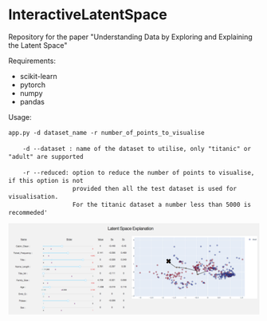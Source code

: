# InteractiveLatentSpace

Repository for the paper "Understanding Data by Exploring and Explaining the Latent Space"

Requirements:<br>
- scikit-learn<br>
- pytorch<br>
- numpy<br>
- pandas<br>

Usage:<br>

    app.py -d dataset_name -r number_of_points_to_visualise

        -d --dataset : name of the dataset to utilise, only "titanic" or "adult" are supported  

        -r --reduced: option to reduce the number of points to visualise, if this option is not 
                      provided then all the test dataset is used for visualisation. 
                      For the titanic dataset a number less than 5000 is recommeded'


![figure](/assets/figure.png)
